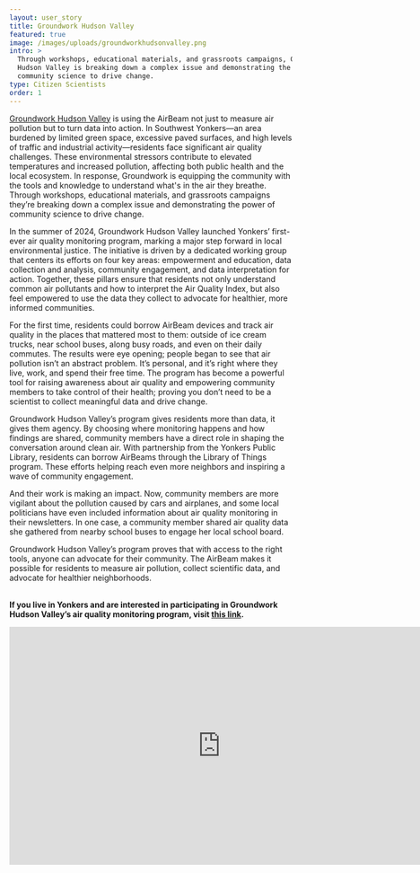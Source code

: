 ```yaml
---
layout: user_story
title: Groundwork Hudson Valley
featured: true
image: /images/uploads/groundworkhudsonvalley.png
intro: >
  Through workshops, educational materials, and grassroots campaigns, Groundwork
  Hudson Valley is breaking down a complex issue and demonstrating the power of
  community science to drive change.
type: Citizen Scientists
order: 1
---
```

[Groundwork Hudson Valley](https://www.groundworkhv.org/programs/community-adaptation/air-quality/) is using the AirBeam not just to measure air pollution but to turn data into action. In Southwest Yonkers—an area burdened by limited green space, excessive paved surfaces, and high levels of traffic and industrial activity—residents face significant air quality challenges. These environmental stressors contribute to elevated temperatures and increased pollution, affecting both public health and the local ecosystem. In response, Groundwork is equipping the community with the tools and knowledge to understand what's in the air they breathe. Through workshops, educational materials, and grassroots campaigns they’re breaking down a complex issue and demonstrating the power of community science to drive change.

In the summer of 2024, Groundwork Hudson Valley launched Yonkers’ first-ever air quality monitoring program, marking a major step forward in local environmental justice. The initiative is driven by a dedicated working group that centers its efforts on four key areas: empowerment and education, data collection and analysis, community engagement, and data interpretation for action. Together, these pillars ensure that residents not only understand common air pollutants and how to interpret the Air Quality Index, but also feel empowered to use the data they collect to advocate for healthier, more informed communities.

For the first time, residents could borrow AirBeam devices and track air quality in the places that mattered most to them: outside of ice cream trucks, near school buses, along busy roads, and even on their daily commutes. The results were eye opening; people began to see that air pollution isn’t an abstract problem. It’s personal, and it’s right where they live, work, and spend their free time. The program has become a powerful tool for raising awareness about air quality and empowering community members to take control of their health; proving you don’t need to be a scientist to collect meaningful data and drive change.

Groundwork Hudson Valley’s program gives residents more than data, it gives them agency. By choosing where monitoring happens and how findings are shared, community members have a direct role in shaping the conversation around clean air. With partnership from the Yonkers Public Library, residents can borrow AirBeams through the Library of Things program. These efforts helping reach even more neighbors and inspiring a wave of community engagement. 

And their work is making an impact. Now, community members are more vigilant about the pollution caused by cars and airplanes, and some local politicians have even included information about air quality monitoring in their newsletters. In one case, a community member shared air quality data she gathered from nearby school buses to engage her local school board. 

Groundwork Hudson Valley’s program proves that with access to the right tools, anyone can advocate for their community. The AirBeam makes it possible for residents to measure air pollution, collect scientific data, and advocate for healthier neighborhoods.

**\
If you live in Yonkers and are interested in participating in Groundwork Hudson Valley’s air quality monitoring program, visit [this link](https://www.groundworkhv.org/programs/community-adaptation/air-quality/).**

<iframe width="752" height="424" src="https://www.youtube.com/embed/21T7NHm0d9Q?si=kyFsJ2C0mC08-OE_" title="YouTube video player" frameborder="0" allow="accelerometer; autoplay; clipboard-write; encrypted-media; gyroscope; picture-in-picture; web-share" referrerpolicy="strict-origin-when-cross-origin" allowfullscreen></iframe>